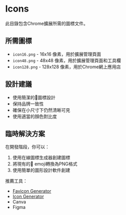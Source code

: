 # Icons

此目錄包含Chrome擴展所需的圖標文件。

## 所需圖標

- `icon16.png` - 16x16 像素，用於擴展管理頁面
- `icon48.png` - 48x48 像素，用於擴展管理頁面和工具欄
- `icon128.png` - 128x128 像素，用於Chrome網上應用店

## 設計建議

- 使用簡潔的🎯圖標設計
- 保持品牌一致性
- 確保在小尺寸下仍然清晰可見
- 使用適當的顏色對比度

## 臨時解決方案

在開發階段，你可以：
1. 使用在線圖標生成器創建圖標
2. 將現有的🎯 emoji轉換為PNG格式
3. 使用簡單的圖形設計軟件創建

推薦工具：
- [Favicon Generator](https://favicon.io/)
- [Icon Generator](https://icon-generator.net/)
- Canva
- Figma 